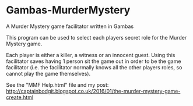 # Gambas-MurderMystery
A Murder Mystery game facilitator written in Gambas

This program can be used to select each players secret role for the Murder Mystery game.

Each player is either a killer, a witness or an innocent guest. Using this facilitator saves having 1 person sit the game out in order to be the game facilitator (i.e. the facilitator normally knows all the other players roles, so cannot play the game themselves).

See the "MMF Help.html" file and my post: http://captainbodgit.blogspot.co.uk/2016/01/the-murder-mystery-game-create.html
